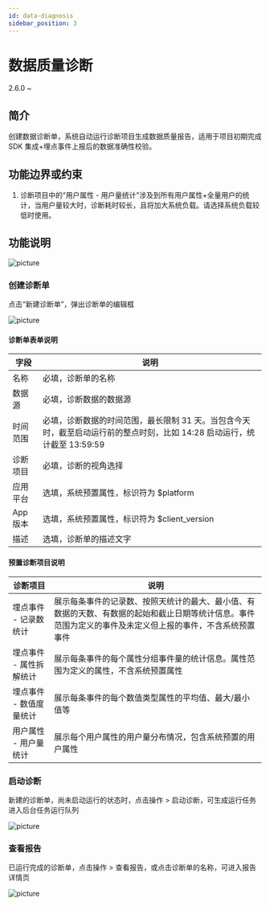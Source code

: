 ```yaml
---
id: data-diagnosis
sidebar_position: 3
---
```


# 数据质量诊断

<span class="theme-doc-version-badge badge badge--secondary">2.6.0 ~</span>

## 简介[](#jian-jie)

创建数据诊断单，系统自动运行诊断项目生成数据质量报告，适用于项目初期完成 SDK 集成+埋点事件上报后的数据准确性校验。

## 功能边界或约束[](#gong-neng-bian-jie-huo-yue-shu)

1. 诊断项目中的“用户属性 - 用户量统计”涉及到所有用户属性+全量用户的统计，当用户量较大时，诊断耗时较长，且将加大系统负载。请选择系统负载较低时使用。

## 功能说明[](#gong-neng-shuo-ming)

![picture](/img/data-zhenduan_1.png)

### 创建诊断单

点击“新建诊断单”，弹出诊断单的编辑框

![picture](/img/data-zhenduan_2.png)

#### 诊断单表单说明

| 字段     | 说明                                                                                                                     |
| -------- | ------------------------------------------------------------------------------------------------------------------------ |
| 名称     | 必填，诊断单的名称                                                                                                       |
| 数据源   | 必填，诊断数据的数据源                                                                                                   |
| 时间范围 | 必填，诊断数据的时间范围，最长限制 31 天。当包含今天时，截至启动运行前的整点时刻，比如 14:28 启动运行，统计截至 13:59:59 |
| 诊断项目 | 必填，诊断的视角选择                                                                                                     |
| 应用平台 | 选填，系统预置属性，标识符为 $platform                                                                                   |
| App 版本 | 选填，系统预置属性，标识符为 $client_version                                                                             |
| 描述     | 选填，诊断单的描述文字                                                                                                   |

#### 预置诊断项目说明

| 诊断项目                | 说明                                                                                                                                                       |
| ----------------------- | ---------------------------------------------------------------------------------------------------------------------------------------------------------- |
| 埋点事件 - 记录数统计   | 展示每条事件的记录数、按照天统计的最大、最小值、有数据的天数、有数据的起始和截止日期等统计信息。事件范围为定义的事件及未定义但上报的事件，不含系统预置事件 |
| 埋点事件 - 属性拆解统计 | 展示每条事件的每个属性分组事件量的统计信息。属性范围为定义的属性，不含系统预置属性                                                                         |
| 埋点事件 - 数值度量统计 | 展示每条事件的每个数值类型属性的平均值、最大/最小值等                                                                                                      |
| 用户属性 - 用户量统计   | 展示每个用户属性的用户量分布情况，包含系统预置的用户属性                                                                                                   |

### 启动诊断

新建的诊断单，尚未启动运行的状态时，点击操作 > 启动诊断，可生成运行任务进入后台任务运行队列

![picture](/img/data-zhenduan_4.png)

### 查看报告

已运行完成的诊断单，点击操作 > 查看报告，或点击诊断单的名称，可进入报告详情页

![picture](/img/data-zhenduan_3.png)
